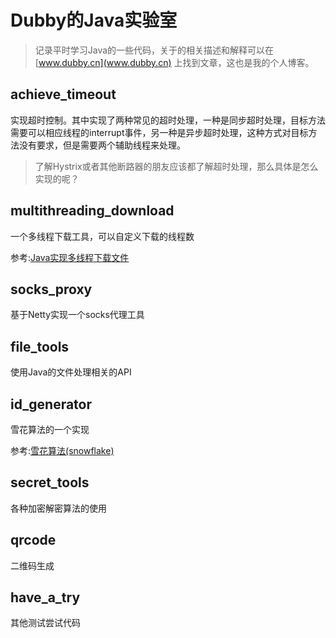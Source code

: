 # Dubby的Java实验室

> 记录平时学习Java的一些代码，关于的相关描述和解释可以在 [www.dubby.cn](www.dubby.cn) 上找到文章，这也是我的个人博客。

## achieve_timeout

实现超时控制。其中实现了两种常见的超时处理，一种是同步超时处理，目标方法需要可以相应线程的interrupt事件，另一种是异步超时处理，这种方式对目标方法没有要求，但是需要两个辅助线程来处理。

>了解Hystrix或者其他断路器的朋友应该都了解超时处理，那么具体是怎么实现的呢？


## multithreading_download

一个多线程下载工具，可以自定义下载的线程数

参考:[Java实现多线程下载文件](https://blog.dubby.cn/detail.html?id=9090)

## socks_proxy

基于Netty实现一个socks代理工具

## file_tools

使用Java的文件处理相关的API

## id_generator

雪花算法的一个实现

参考:[雪花算法(snowflake)](https://blog.dubby.cn/detail.html?id=9037)

## secret_tools

各种加密解密算法的使用

## qrcode

二维码生成

## have_a_try

其他测试尝试代码
